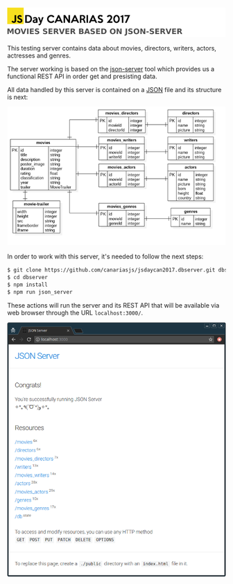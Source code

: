 ![Repo Header](images/repository/repo-header-en.png)

This testing server contains data about movies, directors, writers, actors, actresses and genres.

The server working is based on the [json-server](https://github.com/typicode/json-server) tool which provides us a functional REST API in order get and presisting data.

All data handled by this server is contained on a [JSON](db/data.json) file and its structure is next:

![DB Structure](images/repository/db-structure.png)

In order to work with this server, it's needed to follow the next steps:

```sh
$ git clone https://github.com/canariasjs/jsdaycan2017.dbserver.git dbserver
$ cd dbserver
$ npm install
$ npm run json_server
```

These actions will run the server and its REST API that will be available via web browser through the URL `localhost:3000/`.

![Server running up](images/repository/server-running-up.png)
